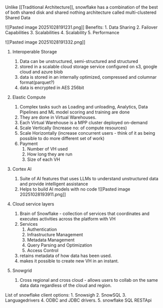 Unlike [[Traditional Architecture]], snowflake has a combination of the best of both shared disk and shared nothing architecture called multi-clustered Shared Data

![[Pasted image 20251028191231.png]]
Benefits:
	1. Data Sharing
	2. Failover Capabilities
	3. Scalabilities
	4. Scalability
	5. Performance


![[Pasted image 20251028191332.png]]

1. Interoperable Storage
	1. Data can be unstructured, semi-structured and structured
	2.  stored in a scalable cloud storage service configured on s3, google cloud and azure blob
	3. data is stored in an internally optimized, compressed and columnar format(parquet?)
	4. data is encrypted in AES 256bit
	
2. Elastic Compute
	1. Complex tasks such as Loading and unloading, Analytics, Data Pipelines and ML model scoring and training are done
	2.  They are done in Virtual Warehouses. 
	3.  Each Virtual Warehouse is a MPP cluster deployed on-demand
	4.  Scale Vertically  (Increase no: of compute resources)
	5. Scale Horizontally (increase concurrent users - think of it as being possible to do more different set of work)
	6. Payment
		1. Number of VH used
		2. How long they are run
		3. Size of each VH
	
3. Cortex AI
	1. Suite of AI features that uses LLMs to understand unstructured data and provide intelligent assistance
	2. Helps to build AI models with no code 
![[Pasted image 20251028193911.png]]
4. Cloud service layers
	1.  Brain of Snowflake - collection of services that coordinates and executes activities across the platform with VH
	2. Services
		1.  Authentication
		2. Infrastructure Management
		3. Metadata Management
		4. Query Parsing and Optimization
		5. Access Control
	3. retains metadata of how data has been used.
	4. makes it possible to create new VH in an instant.

5. Snowgrid
	1. Cross regional and cross cloud - allows users to collab on the same data data regardless of the cloud and region.


List of snowflake client options:
	1. Snowsigh
	2. SnowSQL
	3. Languagedrivers
	4. ODBC and JDBC drivers.
	5. snowflake SQL RESTApi